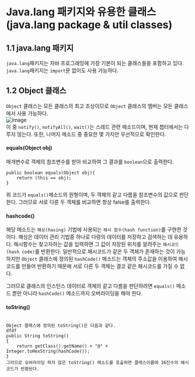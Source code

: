 # Java.lang 패키지와 유용한 클래스(java.lang package & util classes)
## 1.1 java.lang 패키지
```java.lang```패키지는 자바 프로그래밍에 가장 기본이 되는 클래스들을 포함하고 있다.
```java.lang```패키지는 ```import```문 없이도 사용 가능하다.

## 1.2 Object 클래스
```Object``` 클래스는 모든 클래스의 최고 조상이므로 ```Object``` 클래스의 멤버는 모든 클래스에서 사용 가능하다.
<br>
![image](https://user-images.githubusercontent.com/62749021/184493851-945ccfc3-eca2-4cd5-92ab-51340d0d8d4e.png)
<br>
이 중 ```notify()```, ```notifyAll()```, ```wait()```는 스레드 관련 메소드이며, 현재 챕터에서는 다루지 않는다.
또한, 나머지 메소드 중 중요한 몇 가지만 우선적으로 확인한다.

#### equals(Object obj)
매개변수로 객체의 참조변수를 받아 비교하여 그 결과를 ```boolean```으로 출력한다.
```
public boolean equals(Object obj){
    return (this == obj);
}
```
위 코드가 ```equals()```메소드의 원형이며, 두 객체의 같고 다름을 참조변수의 값으로 판단한다.
그러므로 서로 다룬 두 객체를 비교하면 항상 false를 출력한다.

#### hashcode()
해당 메소드는 ```해싱(hasing)``` 기법에 사용되는 ```해시 함수(hash function)```를 구현한 것이다.
해싱은 데이터 관리 기법중 하나로 다량의 데이터를 저장하고 검색하는 데 유용하다.
해시함수는 찾고자하는 값을 입력하면 그 값이 저장된 위치를 알려주는 ```해시코드(hash code)```를 반환한다.
일반적으로 해시코드가 같은 두 객체가 존재하는 것이 가능하지만 ```Object``` 클래스에 정의된 ```hashCode()``` 메소드는 객체의 주소값을 이용하여 해시코드를 만들어 반환하기 때문에 서로 다른 두 객체는 결코 같은 해시코드를 가질 수 없다.

그러므로 클래스의 인스턴스 데이터로 객체의 같고 다름을 판단하려면 ```equals()``` 메소드 뿐만 아니라 ```hashCode()``` 메소드까지 오버라이딩을 해야 한다.

#### toString()
````````toString() 메소드는 인스턴스에 대한 정보를 문자열(String)으로 제공할 목적으로정의한 것이다.

Object 클래스에 정의된 toString()은 다음과 같다.
dfdf
public String toString()
{
    return getClass().getName() + "@" + Integer.toHexString(hashCode());
}
그러므로 오버라이딩 하지 않은 toString() 메소드를 호출하면 클래스이름에 16진수의 해시코드가 반환된다.
















































































































